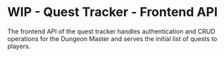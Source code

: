 # WIP - Quest Tracker - Frontend API

The frontend API of the quest tracker handles authentication and CRUD operations for the Dungeon Master and serves
the initial list of quests to players.